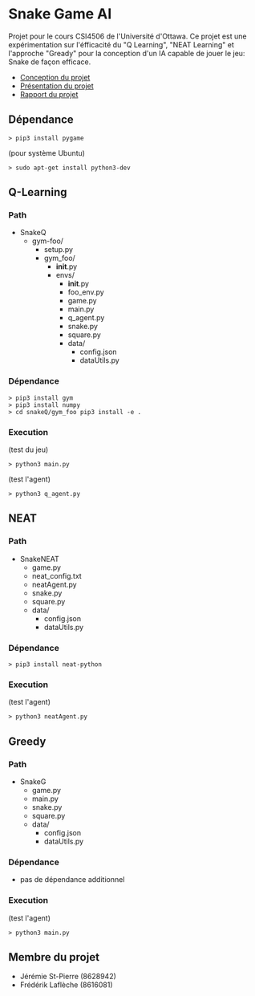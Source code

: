 # Snake Game AI
Projet pour le cours CSI4506 de l'Université d'Ottawa. Ce projet est une expérimentation sur l'éfficacité du "Q Learning", "NEAT Learning" et l'approche "Gready" pour la conception d'un IA capable de jouer le jeu: Snake de façon efficace.

* [Conception du projet](https://github.com/jstpi047/AI-Game-Snake/blob/master/doc/CSI4506-Projet-Etape2-DefinitionProjet-SnakeAI.pdf)
* [Présentation du projet](https://github.com/jstpi047/AI-Game-Snake/blob/master/doc/CSI4506-Projet-Presentation.pdf)
* [Rapport du projet](https://github.com/jstpi047/AI-Game-Snake/blob/master/doc/CSI4506-Projet-Etape3.pdf)

## Dépendance
```
> pip3 install pygame

```
(pour système Ubuntu)
```
> sudo apt-get install python3-dev
```

## Q-Learning

### Path
* SnakeQ
  * gym-foo/
    * setup.py
    * gym_foo/
      * __init__.py
      * envs/
        * __init__.py
        * foo_env.py
        * game.py
        * main.py
        * q_agent.py
        * snake.py
        * square.py
        * data/
          * config.json
          * dataUtils.py

### Dépendance
```
> pip3 install gym
> pip3 install numpy
> cd snakeQ/gym_foo pip3 install -e .
```

### Execution
(test du jeu)
```
> python3 main.py
```

(test l'agent)
```
> python3 q_agent.py
```

## NEAT

### Path
* SnakeNEAT
  * game.py
  * neat_config.txt
  * neatAgent.py
  * snake.py
  * square.py
  * data/
    * config.json
    * dataUtils.py

### Dépendance
```
> pip3 install neat-python
```

### Execution
(test l'agent)
```
> python3 neatAgent.py 
```

## Greedy

### Path
* SnakeG
  * game.py
  * main.py
  * snake.py
  * square.py
  * data/
    * config.json
    * dataUtils.py

### Dépendance
* pas de dépendance additionnel

### Execution
(test l'agent)
```
> python3 main.py
```

## Membre du projet
* Jérémie St-Pierre (8628942)
* Frédérik Laflèche (8616081)
